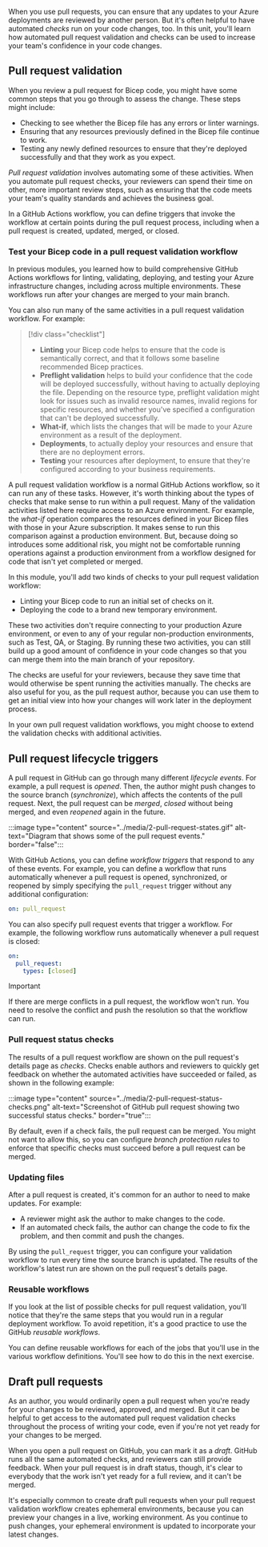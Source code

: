 When you use pull requests, you can ensure that any updates to your Azure deployments are reviewed by another person. But it's often helpful to have automated *checks* run on your code changes, too. In this unit, you'll learn how automated pull request validation and checks can be used to increase your team's confidence in your code changes.

## Pull request validation

When you review a pull request for Bicep code, you might have some common steps that you go through to assess the change. These steps might include:

- Checking to see whether the Bicep file has any errors or linter warnings.
- Ensuring that any resources previously defined in the Bicep file continue to work.
- Testing any newly defined resources to ensure that they're deployed successfully and that they work as you expect.

*Pull request validation* involves automating some of these activities. When you automate pull request checks, your reviewers can spend their time on other, more important review steps, such as ensuring that the code meets your team's quality standards and achieves the business goal.

In a GitHub Actions workflow, you can define triggers that invoke the workflow at certain points during the pull request process, including when a pull request is created, updated, merged, or closed.

### Test your Bicep code in a pull request validation workflow

In previous modules, you learned how to build comprehensive GitHub Actions workflows for linting, validating, deploying, and testing your Azure infrastructure changes, including across multiple environments. These workflows run after your changes are merged to your main branch.

You can also run many of the same activities in a pull request validation workflow. For example:

> [!div class="checklist"]
>
> * **Linting** your Bicep code helps to ensure that the code is semantically correct, and that it follows some baseline recommended Bicep practices.
> * **Preflight validation** helps to build your confidence that the code will be deployed successfully, without having to actually deploying the file. Depending on the resource type, preflight validation might look for issues such as invalid resource names, invalid regions for specific resources, and whether you've specified a configuration that can't be deployed successfully.
> * **What-if**, which lists the changes that will be made to your Azure environment as a result of the deployment.
> * **Deployments**, to actually deploy your resources and ensure that there are no deployment errors.
> * **Testing** your resources after deployment, to ensure that they're configured according to your business requirements.

A pull request validation workflow is a normal GitHub Actions workflow, so it can run any of these tasks. However, it's worth thinking about the types of checks that make sense to run within a pull request. Many of the validation activities listed here require access to an Azure environment. For example, the *what-if* operation compares the resources defined in your Bicep files with those in your Azure subscription. It makes sense to run this comparison against a production environment. But, because doing so introduces some additional risk, you might not be comfortable running operations against a production environment from a workflow designed for code that isn't yet completed or merged.

In this module, you'll add two kinds of checks to your pull request validation workflow:

- Linting your Bicep code to run an initial set of checks on it.
- Deploying the code to a brand new temporary environment.

These two activities don't require connecting to your production Azure environment, or even to any of your regular non-production environments, such as Test, QA, or Staging. By running these two activities, you can still build up a good amount of confidence in your code changes so that you can merge them into the main branch of your repository.

The checks are useful for your reviewers, because they save time that would otherwise be spent running the activities manually. The checks are also useful for you, as the pull request author, because you can use them to get an initial view into how your changes will work later in the deployment process.

In your own pull request validation workflows, you might choose to extend the validation checks with additional activities.

## Pull request lifecycle triggers

A pull request in GitHub can go through many different *lifecycle events*. For example, a pull request is *opened*. Then, the author might push changes to the source branch (*synchronize*), which affects the contents of the pull request. Next, the pull request can be *merged*, *closed* without being merged, and even *reopened* again in the future.

:::image type="content" source="../media/2-pull-request-states.gif" alt-text="Diagram that shows some of the pull request events." border="false":::

With GitHub Actions, you can define *workflow triggers* that respond to any of these events. For example, you can define a workflow that runs automatically whenever a pull request is opened, synchronized, or reopened by simply specifying the `pull_request` trigger without any additional configuration:

```yaml
on: pull_request
```

You can also specify pull request events that trigger a workflow. For example, the following workflow runs automatically whenever a pull request is closed:

```yaml
on:
  pull_request:
    types: [closed]
```

> [!IMPORTANT]
> If there are merge conflicts in a pull request, the workflow won't run. You need to resolve the conflict and push the resolution so that the workflow can run.

###	Pull request status checks

The results of a pull request workflow are shown on the pull request's details page as *checks*. Checks enable authors and reviewers to quickly get feedback on whether the automated activities have succeeded or failed, as shown in the following example:

:::image type="content" source="../media/2-pull-request-status-checks.png" alt-text="Screenshot of GitHub pull request showing two successful status checks." border="true":::

By default, even if a check fails, the pull request can be merged. You might not want to allow this, so you can configure *branch protection rules* to enforce that specific checks must succeed before a pull request can be merged.

### Updating files

After a pull request is created, it's common for an author to need to make updates. For example:

- A reviewer might ask the author to make changes to the code.
- If an automated check fails, the author can change the code to fix the problem, and then commit and push the changes.

By using the `pull_request` trigger, you can configure your validation workflow to run every time the source branch is updated. The results of the workflow's latest run are shown on the pull request's details page.

### Reusable workflows

If you look at the list of possible checks for pull request validation, you'll notice that they're the same steps that you would run in a regular deployment workflow. To avoid repetition, it's a good practice to use the GitHub *reusable workflows*.

You can define reusable workflows for each of the jobs that you'll use in the various workflow definitions. You'll see how to do this in the next exercise.

## Draft pull requests

As an author, you would ordinarily open a pull request when you're ready for your changes to be reviewed, approved, and merged. But it can be helpful to get access to the automated pull request validation checks throughout the process of writing your code, even if you're not yet ready for your changes to be merged.

When you open a pull request on GitHub, you can mark it as a *draft*. GitHub runs all the same automated checks, and reviewers can still provide feedback. When your pull request is in draft status, though, it's clear to everybody that the work isn't yet ready for a full review, and it can't be merged.

It's especially common to create draft pull requests when your pull request validation workflow creates ephemeral environments, because you can preview your changes in a live, working environment. As you continue to push changes, your ephemeral environment is updated to incorporate your latest changes.

